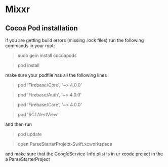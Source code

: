 # Mixxr

## Cocoa Pod installation
if you are getting build errors (missing .lock files)
run the following commands in your root:

> sudo gem install cocoapods

> pod install

make sure your podfile has all the following lines

>pod 'Firebase/Core', '~> 4.0.0'

>pod 'Firebase/Auth', '~> 4.0.0'

>pod 'Firebase/Core', '~> 4.0.0'

>pod 'SCLAlertView'

and then run

> pod update

> open ParseStarterProject-Swift.xcworkspace

and make sure that the GoogleService-Info.plist is in ur xcode project in the a ParseStarterProject
